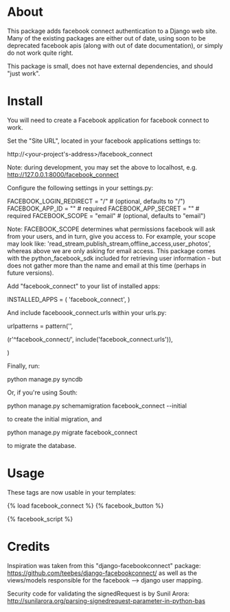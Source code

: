 About 
==============

This package adds facebook connect authentication to a Django web
site. Many of the existing packages are either out of date, using soon to be deprecated facebook
apis (along with out of date documentation), or simply do not work quite right. 

This package is small, does not have external dependencies, and should "just work".


Install
==============

You will need to create a Facebook application for facebook connect to work.

Set the "Site URL", located in your facebook applications settings to:

http://<your-project's-address>/facebook_connect

Note: during development, you may set the above to localhost, e.g. http://127.0.0.1:8000/facebook_connect

Configure the following settings in your settings.py:

FACEBOOK_LOGIN_REDIRECT = "/"                              # (optional, defaults to "/")
FACEBOOK_APP_ID = "<place your app id here>"               # required
FACEBOOK_APP_SECRET = "<place your app secret code here>"  # required
FACEBOOK_SCOPE = "email"						           # (optional, defaults to "email")

Note: FACEBOOK_SCOPE determines what permissions facebook will ask from your users,
	  and in turn, give you access to. For example, your scope may look like:
	  'read_stream,publish_stream,offline_access,user_photos', whereas above
	  we are only asking for email access. This package comes with the
	  python_facebook_sdk included for retrieving user information - but
	  does not gather more than the name and email at this time (perhaps
	  in future versions).

Add "facebook_connect" to your list of installed apps:

INSTALLED_APPS = (
    'facebook_connect',
)

And include faceboook_connect.urls within your urls.py:

urlpatterns = pattern('',
  
   (r'^facebook_connect/', include('facebook_connect.urls')),

)

Finally, run:

python manage.py syncdb 

Or, if you're using South:

python manage.py schemamigration facebook_connect --initial

to create the initial migration, and

python manage.py migrate facebook_connect

to migrate the database.

Usage
==============

These tags are now usable in your templates:

{% load facebook_connect %}
{% facebook_button %}                

{% facebook_script %}


Credits
==============

Inspiration was taken from this "django-facebookconnect" package: https://github.com/teebes/django-facebookconnect/
as well as the views/models responsible for the facebook --> django user mapping.

Security code for validating the signedRequest is by Sunil Arora:
http://sunilarora.org/parsing-signedrequest-parameter-in-python-bas


